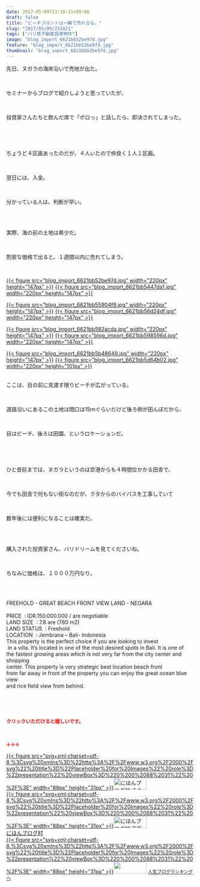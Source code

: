 ```yaml
---
date: 2017-05-09T23:18:21+09:00
draft: false
title: "ビーチフロントは一瞬で売れるな。"
slug: "2017/05/09/231821"
tags: ["バリ島不動産投資物件"]
image: "blog_import_6621bb52be97d.jpg"
feature: "blog_import_6621bb52be97d.jpg"
thumbnail: "blog_import_6621bb52be97d.jpg"
---
```

<p>先日、ヌガラの海岸沿いで売地が出た。</p><p> </p><p>セミナーからブログで紹介しようと思っていたが、</p><p> </p><p>投資家さんたちと飲んだ席で「ポロっ」と話したら、即決されてしまった。</p><p> </p><p> </p><p>ちょうど４区画あったのだが、４人いたので仲良く１人１区画。</p><p> </p><p>翌日には、入金。</p><p> </p><p>分かっている人は、判断が早い。</p><p> </p><p><br/>実際、海の前の土地は希少だ。</p><p> </p><p>割安な価格で出ると、１週間以内に売れてしまう。</p><p> </p><p><a href="blog_import_6621bb52be97d.jpg">{{< figure src="blog_import_6621bb52be97d.jpg" width="220px" height="147px" >}}</a> <a href="blog_import_6621bb5447da1.jpg">{{< figure src="blog_import_6621bb5447da1.jpg" width="220px" height="147px" >}}</a></p><p><a href="blog_import_6621bb55904f9.jpg">{{< figure src="blog_import_6621bb55904f9.jpg" width="220px" height="147px" >}}</a> <a href="blog_import_6621bb56d24df.jpg">{{< figure src="blog_import_6621bb56d24df.jpg" width="220px" height="147px" >}}</a></p><p><a href="blog_import_6621bb582acda.jpg">{{< figure src="blog_import_6621bb582acda.jpg" width="220px" height="147px" >}}</a> <a href="blog_import_6621bb598596d.jpg">{{< figure src="blog_import_6621bb598596d.jpg" width="220px" height="147px" >}}</a></p><p><a href="blog_import_6621bb5b48649.jpg">{{< figure src="blog_import_6621bb5b48649.jpg" width="220px" height="147px" >}}</a> <a href="blog_import_6621bb5d64b02.jpg">{{< figure src="blog_import_6621bb5d64b02.jpg" width="220px" height="101px" >}}</a></p><p><br/>ここは、目の前に見渡す限りビーチが広がっている。</p><p> </p><p>道路沿いにあるこの土地は間口は15ｍぐらいだけど後ろ側が田んぼだから、</p><p> </p><p>目はビーチ、後ろは田園、というロケーションだ。</p><p> </p><p> </p><p>ひと昔前までは、ヌガラというのは空港からも４時間位かかる田舎で、</p><p> </p><p>今でも田舎で何もない街なのだが、クタからのバイパスを工事していて</p><p> </p><p>数年後には便利になることは確実だ。</p><p> </p><p><br/>購入された投資家さん、バリドリームを見てくださいね。</p><p> </p><p>ちなみに価格は、１０００万円なり。</p><p> </p><p><br/>FREEHOLD - GREAT BEACH FRONT VIEW LAND - NEGARA        <br/>        <br/>PRICE  : IDR.150.000.000 / are negotiable<br/>LAND SIZE  : 7.8 are (780 m2)<br/>LAND STATUS  : Freehold<br/>LOCATION  : Jembrana – Bali- Indonesia<br/>This property is the perfect choice if you are looking to invest  <br/> in a villa. It’s located in one of the most desired spots in Bali. It is one of   <br/>the fastest growing areas which is not very far from the city center and shopping  <br/>center. This property is very strategic best location beach front  <br/>from far away in front of the property you can enjoy the great ocean blue view  <br/>and rice field view from behind.   </p><p> </p><p> </p><p><font color="#ff0000" size="2"><strong>クリックいただけると嬉しいです。</strong></font></p><p> </p><p><font color="#ff0000" size="2"><strong>↓↓↓</strong></font></p><p><a href="ranking.html?p_cid=01260127" id="&amp;blogmura_banner" target="_blank">{{< figure src="svg+xml;charset=utf-8,%3Csvg%20xmlns%3D%22http%3A%2F%2Fwww.w3.org%2F2000%2Fsvg%22%20title%3D%22Placeholder%20for%20Images%22%20role%3D%22presentation%22%20viewBox%3D%220%200%2088%2031%22%20%2F%3E" width="88px" height="31px" >}}<noscript><img alt="にほんブログ村 その他生活ブログ 不動産投資へ" border="0" height="31" src="//life.blogmura.com/hudousantoushi/img/hudousantoushi88_31.gif" width="88"></noscript></a><br/><a href="ranking.html?p_cid=01260127" target="_blank">{{< figure src="svg+xml;charset=utf-8,%3Csvg%20xmlns%3D%22http%3A%2F%2Fwww.w3.org%2F2000%2Fsvg%22%20title%3D%22Placeholder%20for%20Images%22%20role%3D%22presentation%22%20viewBox%3D%220%200%2088%2031%22%20%2F%3E" width="88px" height="31px" >}}<noscript><img alt="にほんブログ村 海外生活ブログ バリ島情報へ" border="0" height="31" src="https://img-proxy.blog-video.jp/images?url=http%3A%2F%2Foverseas.blogmura.com%2Fbali%2Fimg%2Fbali88_31.gif" width="88"></noscript></a><br/><a href="ranking.html?p_cid=01260127" target="_blank">にほんブログ村</a><br/><a href="link.php?1804582" title="人気ブログランキングへ">{{< figure src="svg+xml;charset=utf-8,%3Csvg%20xmlns%3D%22http%3A%2F%2Fwww.w3.org%2F2000%2Fsvg%22%20title%3D%22Placeholder%20for%20Images%22%20role%3D%22presentation%22%20viewBox%3D%220%200%2088%2031%22%20%2F%3E" width="88px" height="31px" >}}<noscript><img border="0" height="31" src="https://blog.with2.net/img/banner/banner_22.gif" width="88"></noscript></a> <a href="link.php?1804582" style="font-size: 12px;">人気ブログランキングへ</a></p>

